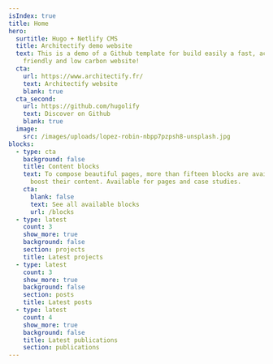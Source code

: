 ```yaml
---
isIndex: true
title: Home
hero:
  surtitle: Hugo + Netlify CMS
  title: Architectify demo website
  text: This is a demo of a Github template for build easily a fast, accessible
    friendly and low carbon website!
  cta:
    url: https://www.architectify.fr/
    text: Architectify website
    blank: true
  cta_second:
    url: https://github.com/hugolify
    text: Discover on Github
    blank: true
  image:
    src: /images/uploads/lopez-robin-nbpp7pzpsh8-unsplash.jpg
blocks:
  - type: cta
    background: false
    title: Content blocks
    text: To compose beautiful pages, more than fifteen blocks are available to
      boost their content. Available for pages and case studies.
    cta:
      blank: false
      text: See all available blocks
      url: /blocks
  - type: latest
    count: 3
    show_more: true
    background: false
    section: projects
    title: Latest projects
  - type: latest
    count: 3
    show_more: true
    background: false
    section: posts
    title: Latest posts
  - type: latest
    count: 4
    show_more: true
    background: false
    title: Latest publications
    section: publications
---
```

